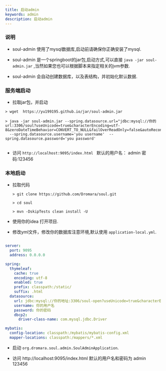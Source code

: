 ```yaml
---
title: 启动admin
keywords: admin
description: 启动admin
---
```



### 说明

 * soul-admin 使用了mysql数据库,启动前请确保你正确安装了mysql.

 * soul-admin 是一个springboot的jar包,启动方式,可以直接 `java -jar soul-admin.jar` ,当然如果您也可以根据脚本来指定相关的jvm参数.
 
 * soul-admin 会自动创建数据库，以及表结构，并初始化默认数据.

### 服务端启动

* 拉取jar包，并启动
```
> wget  https://yu199195.github.io/jar/soul-admin.jar

> java -jar soul-admin.jar --spring.datasource.url="jdbc:mysql://你的url:3306/soul?useUnicode=true&characterEncoding=utf-8&zeroDateTimeBehavior=CONVERT_TO_NULL&failOverReadOnly=false&autoReconnect=true&useSSL=false"  
  --spring.datasource.username='you username'  --spring.datasource.password='you password'
 
```
* 访问 `http://localhost:9095/index.html ` 默认的用户名： admin  密码:123456

### 本地启动
 

*  拉取代码
   ```
   > git clone https://github.com/Dromara/soul.git

   > cd soul

   > mvn -DskipTests clean install -U
   ```
   
 * 使用你的idea 打开项目.
 * 修改yml文件，修改你的数据库注意环境,默认使用 `application-local.yml`.
```yml

server:
  port: 9095
  address: 0.0.0.0

spring:
  thymeleaf:
    cache: true
    encoding: utf-8
    enabled: true
    prefix: classpath:/static/
    suffix: .html
  datasource:
    url: jdbc:mysql://你的地址:3306/soul-open?useUnicode=true&characterEncoding=utf-8&zeroDateTimeBehavior=CONVERT_TO_NULL&failOverReadOnly=false&autoReconnect=true&useSSL=false
    username: 你的用户名
    password: 你的密码
    dbcp2:
      driver-class-name: com.mysql.jdbc.Driver

mybatis:
  config-location: classpath:/mybatis/mybatis-config.xml
  mapper-locations: classpath:/mappers/*.xml

```

* 启动 `org.dromara.soul.admin.SoulAdminApplication`.

* 访问  http://localhost:9095/index.html  默认的用户名和密码为 admin 123456


 
